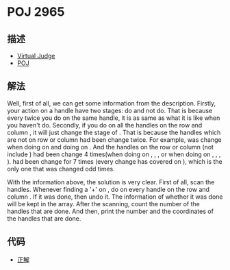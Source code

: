 # POJ 2965

## 描述

- [Virtual Judge](https://vjudge.net/problem/POJ-2965)
- [POJ](http://poj.org/problem?id=2965)

## 解法

Well, first of all, we can get some information from the description. Firstly, your action on a handle have two stages: do and not do. That is because every twice you do on the same handle, it is as same as what it is like when you haven't do. Secondly, if you do on all the handles on the row <data value="v{i}"></data> and column <data value="v{j}"></data>, it will just change the stage of <data value="o{(}v{i}o{,}v{j}o{)}"></data>. That is because the handles which are not on row <data value="v{i}"></data> or column <data value="v{j}"></data> had been change twice. For example, <data value="o{(}v{a}o{,}v{b}o{)}"></data> was change when doing on <data value="o{(}v{i}o{,}v{b}o{)}"></data> and doing on <data value="o{(}v{a}o{,}v{j}o{)}"></data>. And the handles on the row <data value="v{i}"></data> or column <data value="v{j}"></data> (not include <data value="o{(}v{i}o{,}v{j}o{)}"></data>) had been change 4 times(when doing on <data value="o{(}v{i}o{,}c{1}o{)}"></data>, <data value="o{(}v{i}o{,}c{2}o{)}"></data>, <data value="o{(}v{i}o{,}c{3}o{)}"></data>, <data value="o{(}v{i}o{,}c{4}o{)}"></data> or when doing on <data value="o{(}c{1}o{,}v{j}o{)}"></data>, <data value="o{(}c{2}o{,}v{j}o{)}"></data>, <data value="o{(}c{3}o{,}v{j}o{)}"></data>, <data value="o{(}c{4}o{,}v{j}o{)}"></data>). <data value="o{(}v{i}o{,}v{j}o{)}"></data> had been change for 7 times (every change has covered on <data value="o{(}v{i}o{,}v{j}o{)}"></data>), which is the only one that was changed odd times. 

With the information above, the solution is very clear. First of all, scan the handles. Whenever finding a '+' on <data value="o{(}v{i}o{,}v{j}o{)}"></data>, do on every handle on the row <data value="v{i}"></data> and column <data value="v{j}"></data>. If it was done, then undo it. The information of whether it was done will be kept in the <data value="v{done}"></data> array. After the scanning, count the number of the handles that are done. And then, print the number and the coordinates of the handles that are done. 

## 代码

- [正解](POJ.2965.0.cpp)
